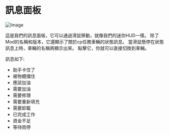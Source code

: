 # 訊息面板

![Image](/home/runner/work/CourseplayHelp/CourseplayHelp/infopanel_0_0_480_130.png)


這是我們的訊息面板，它可以通過滑鼠移動，就像我們的迷你HUD一樣。
除了Mod的名稱和版本，它還顯示了關於cp任務車輛的狀態訊息。
當滑鼠懸停在狀態訊息上時，車輛的名稱將顯示出來。
點擊它，你就可以直接切換到車輛。



訊息如下:
- 助手卡住了
- 被物體擋住
- 應該加油
- 需要加油
- 需要修理
- 需要重新填充
- 需要卸載
- 已完成工作
- 資金不足
- 等待雨停



